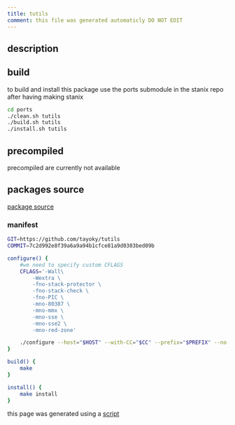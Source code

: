 ```yaml
---
title: tutils
comment: this file was generated automaticly DO NOT EDIT
---
```

## description

## build
to build and install this package use the ports submodule in the stanix repo
after having making stanix
```sh
cd ports
./clean.sh tutils
./build.sh tutils
./install.sh tutils
```

## precompiled
precompiled are currently not available

## packages source
[package source](https://github.com/tayoky/ports/tree/main/ports/tutils)  

### manifest
```bash
GIT=https://github.com/tayoky/tutils
COMMIT=7c2d992e8f39a6a9a94b1cfce81a9d0303bed09b

configure() {
	#we need to specify custom CFLAGS
	CFLAGS='-Wall\
		-Wextra \
		-fno-stack-protector \
		-fno-stack-check \
		-fno-PIC \
		-mno-80387 \
		-mno-mmx \
		-mno-sse \
		-mno-sse2 \
		-mno-red-zone'

	./configure --host="$HOST" --with-CC="$CC" --prefix="$PREFIX" --no-qsort --with-CFLAGS="$CFLAGS"
}

build() {
	make
}

install() {
	make install
}
```

this page was generated using a [script](../../update-packages.md)
